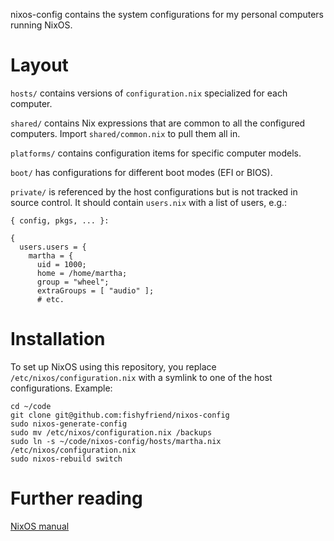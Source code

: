 nixos-config contains the system configurations for my personal computers running NixOS.

# Layout

`hosts/` contains versions of `configuration.nix` specialized for each computer.

`shared/` contains Nix expressions that are common to all the configured computers. Import `shared/common.nix` to pull them all in.

`platforms/` contains configuration items for specific computer models.

`boot/` has configurations for different boot modes (EFI or BIOS).

`private/` is referenced by the host configurations but is not tracked in source control. It should contain `users.nix` with a list of users, e.g.:

    { config, pkgs, ... }:

    {
      users.users = {
        martha = {
          uid = 1000;
          home = /home/martha;
          group = "wheel";
          extraGroups = [ "audio" ];
          # etc.

# Installation

To set up NixOS using this repository, you replace `/etc/nixos/configuration.nix` with a symlink to one of the host configurations. Example:

    cd ~/code
    git clone git@github.com:fishyfriend/nixos-config
    sudo nixos-generate-config
    sudo mv /etc/nixos/configuration.nix /backups
    sudo ln -s ~/code/nixos-config/hosts/martha.nix /etc/nixos/configuration.nix
    sudo nixos-rebuild switch

# Further reading

[NixOS manual][1]

[1]: https://nixos.org/nixos/manual/index.html#nixos-manual
